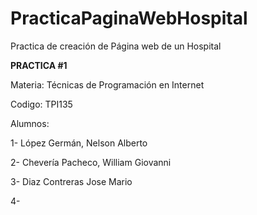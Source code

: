 # PracticaPaginaWebHospital
Practica de creación de Página web de un Hospital

**PRACTICA #1**

Materia: Técnicas de Programación en Internet

Codigo: TPI135

Alumnos:

1- López Germán, Nelson Alberto

2- Chevería Pacheco, William Giovanni

3- Diaz Contreras Jose Mario

4-
